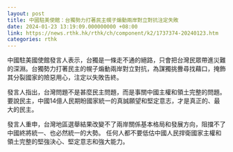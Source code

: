 ```yaml
---
layout: post
title: 中國駐美使館：台獨勢力打著民主幌子煽動兩岸對立對抗注定失敗
date: 2024-01-23 13:19:09.000000000 +08:00
link: https://news.rthk.hk/rthk/ch/component/k2/1737374-20240123.htm
categories: rthk
---
```


中國駐美國使館發言人表示，台獨是一條走不通的絕路，只會把台灣民眾帶進災難的深淵。台獨勢力打著民主的幌子煽動兩岸對立對抗，為謀獨挑釁尋找藉口，掩飾其分裂國家的險惡用心，注定以失敗告終。

發言人指出，台灣問題不是甚麼民主問題，而是事關中國主權和領土完整的問題。要說民主，中國14億人民期盼國家統一的真誠願望和堅定意志，才是真正的、最大的民主。

發言人重申，台灣地區選舉結果改變不了兩岸關係基本格局和發展方向，阻擋不了中國終將統一、也必然統一的大勢。 任何人都不要低估中國人民捍衛國家主權和領土完整的堅強決心、堅定意志和強大能力。
